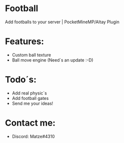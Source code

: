 # Football
Add footballs to your server | PocketMineMP/Altay Plugin





# **Features:**
 - Custom ball texture
 - Ball move engine (Need´s an update :-D)
 
 
 
 # **Todo´s:**
 - Add real physic´s
 - Add football gates
 - Send me your ideas!
 
 
 
 # **Contact me:**
 - Discord: Matze#4310
